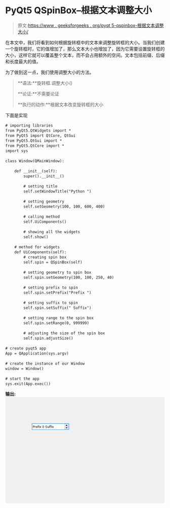 # PyQt5 QSpinBox–根据文本调整大小

> 原文:[https://www . geeksforgeeks . org/pyqt 5-qspinbox-根据文本调整大小/](https://www.geeksforgeeks.org/pyqt5-qspinbox-adjusting-size-according-to-the-text/)

在本文中，我们将看到如何根据旋转框中的文本来调整旋转框的大小。当我们创建一个旋转框时，它的值增加了，那么文本大小也增加了，因为它需要设置旋转框的大小，这样它就可以覆盖整个文本，而不会占用额外的空间。文本包括前缀、后缀和长度最大的值。

为了做到这一点，我们使用调整大小的方法。

> **语法:**旋转框.调整大小()
> 
> **论证:**不需要论证
> 
> **执行的动作:**根据文本改变旋转框的大小

下面是实现

```
# importing libraries
from PyQt5.QtWidgets import * 
from PyQt5 import QtCore, QtGui
from PyQt5.QtGui import * 
from PyQt5.QtCore import * 
import sys

class Window(QMainWindow):

    def __init__(self):
        super().__init__()

        # setting title
        self.setWindowTitle("Python ")

        # setting geometry
        self.setGeometry(100, 100, 600, 400)

        # calling method
        self.UiComponents()

        # showing all the widgets
        self.show()

    # method for widgets
    def UiComponents(self):
        # creating spin box
        self.spin = QSpinBox(self)

        # setting geometry to spin box
        self.spin.setGeometry(100, 100, 250, 40)

        # setting prefix to spin
        self.spin.setPrefix("Prefix ")

        # setting suffix to spin
        self.spin.setSuffix(" Suffix")

        # setting range to the spin box
        self.spin.setRange(0, 999999)

        # adjusting the size of the spin box
        self.spin.adjustSize()

# create pyqt5 app
App = QApplication(sys.argv)

# create the instance of our Window
window = Window()

# start the app
sys.exit(App.exec())
```

**输出:**
![](img/57f3c06ffde639c639a9f21ae78422dc.png)